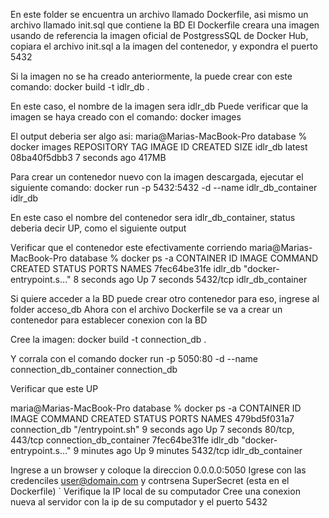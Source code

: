 En este folder se encuentra un archivo llamado Dockerfile, asi mismo un archivo llamado init.sql que contiene la BD
El Dockerfile creara una imagen usando de referencia la imagen oficial de PostgressSQL de Docker Hub, copiara el archivo init.sql a la imagen del contenedor, y expondra el puerto 5432

Si la imagen no se ha creado anteriormente, la puede crear con este comando:
docker build -t idlr_db .

En este caso, el nombre de la imagen sera idlr_db
Puede verificar que la imagen se haya creado con el comando:
docker images

El output deberia ser algo asi:
maria@Marias-MacBook-Pro database % docker images
REPOSITORY          TAG       IMAGE ID       CREATED         SIZE
idlr_db             latest    08ba40f5dbb3   7 seconds ago   417MB

Para crear un contenedor nuevo con la imagen descargada, ejecutar el siguiente comando:
docker run -p 5432:5432 -d --name idlr_db_container idlr_db

En este caso el nombre del contenedor sera idlr_db_container, status deberia decir UP, como el siguiente output

Verificar que el contenedor este efectivamente corriendo
maria@Marias-MacBook-Pro database % docker ps -a
CONTAINER ID   IMAGE     COMMAND                  CREATED         STATUS         PORTS      NAMES
7fec64be31fe   idlr_db   "docker-entrypoint.s…"   8 seconds ago   Up 7 seconds   5432/tcp   idlr_db_container 

Si quiere acceder a la BD puede crear otro contenedor para eso, ingrese al folder acceso_db
Ahora con el archivo Dockerfile se va a crear un contenedor para establecer conexion con la BD

Cree la imagen:
docker build -t connection_db .

Y corrala con el comando
docker run -p 5050:80 -d --name connection_db_container connection_db

Verificar que este UP

maria@Marias-MacBook-Pro database % docker ps -a
CONTAINER ID   IMAGE           COMMAND                  CREATED         STATUS         PORTS             NAMES
479bd5f031a7   connection_db   "/entrypoint.sh"         9 seconds ago   Up 7 seconds   80/tcp, 443/tcp   connection_db_container
7fec64be31fe   idlr_db         "docker-entrypoint.s…"   9 minutes ago   Up 9 minutes   5432/tcp          idlr_db_container

Ingrese a un browser y coloque la direccion 0.0.0.0:5050
Igrese con las credenciles user@domain.com y contrsena SuperSecret (esta en el Dockerfile)
`
Verifique la IP local de su computador
Cree una conexion nueva al servidor con la ip de su computador y el puerto 5432
